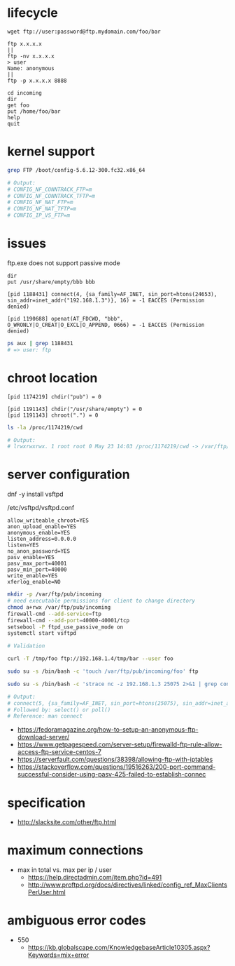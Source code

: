 # lifecycle

```
wget ftp://user:password@ftp.mydomain.com/foo/bar

ftp x.x.x.x
||
ftp -nv x.x.x.x
> user
Name: anonymous
||
ftp -p x.x.x.x 8888

cd incoming
dir
get foo
put /home/foo/bar
help
quit
```

# kernel support

```bash
grep FTP /boot/config-5.6.12-300.fc32.x86_64

# Output:
# CONFIG_NF_CONNTRACK_FTP=m
# CONFIG_NF_CONNTRACK_TFTP=m
# CONFIG_NF_NAT_FTP=m
# CONFIG_NF_NAT_TFTP=m
# CONFIG_IP_VS_FTP=m
```

# issues

ftp.exe does not support passive mode

```
dir
put /usr/share/empty/bbb bbb
```

```strace
[pid 1188431] connect(4, {sa_family=AF_INET, sin_port=htons(24653), sin_addr=inet_addr("192.168.1.3")}, 16) = -1 EACCES (Permission denied)

[pid 1190688] openat(AT_FDCWD, "bbb", O_WRONLY|O_CREAT|O_EXCL|O_APPEND, 0666) = -1 EACCES (Permission denied)
```

```bash
ps aux | grep 1188431
# => user: ftp
```

# chroot location

```strace
[pid 1174219] chdir("pub") = 0

[pid 1191143] chdir("/usr/share/empty") = 0
[pid 1191143] chroot(".") = 0
```

```bash
ls -la /proc/1174219/cwd

# Output:
# lrwxrwxrwx. 1 root root 0 May 23 14:03 /proc/1174219/cwd -> /var/ftp/pub
```

# server configuration

dnf -y install vsftpd

/etc/vsftpd/vsftpd.conf

```
allow_writeable_chroot=YES
anon_upload_enable=YES
anonymous_enable=YES
listen_address=0.0.0.0
listen=YES
no_anon_password=YES
pasv_enable=YES
pasv_max_port=40001
pasv_min_port=40000
write_enable=YES
xferlog_enable=NO
```

```bash
mkdir -p /var/ftp/pub/incoming
# need executable permissions for client to change directory
chmod a+rwx /var/ftp/pub/incoming
firewall-cmd --add-service=ftp
firewall-cmd --add-port=40000-40001/tcp
setsebool -P ftpd_use_passive_mode on
systemctl start vsftpd

# Validation

curl -T /tmp/foo ftp://192.168.1.4/tmp/bar --user foo

sudo su -s /bin/bash -c 'touch /var/ftp/pub/incoming/foo' ftp

sudo su -s /bin/bash -c 'strace nc -z 192.168.1.3 25075 2>&1 | grep connect' ftp

# Output:
# connect(5, {sa_family=AF_INET, sin_port=htons(25075), sin_addr=inet_addr("192.168.1.3")}, 16) = -1 EINPROGRESS (Operation now in progress)
# Followed by: select() or poll()
# Reference: man connect
```

- https://fedoramagazine.org/how-to-setup-an-anonymous-ftp-download-server/
- https://www.getpagespeed.com/server-setup/firewalld-ftp-rule-allow-access-ftp-service-centos-7
- https://serverfault.com/questions/38398/allowing-ftp-with-iptables
- https://stackoverflow.com/questions/19516263/200-port-command-successful-consider-using-pasv-425-failed-to-establish-connec

# specification

- http://slacksite.com/other/ftp.html

# maximum connections

- max in total vs. max per ip / user
    - https://help.directadmin.com/item.php?id=491
    - http://www.proftpd.org/docs/directives/linked/config_ref_MaxClientsPerUser.html

# ambiguous error codes

- 550
    - https://kb.globalscape.com/KnowledgebaseArticle10305.aspx?Keywords=mix+error


